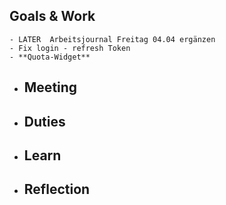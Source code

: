 ## Goals & Work
	- LATER  Arbeitsjournal Freitag 04.04 ergänzen
	- Fix login - refresh Token
	- **Quota-Widget**
- ## Meeting
- ## Duties
- ## Learn
- ## Reflection
